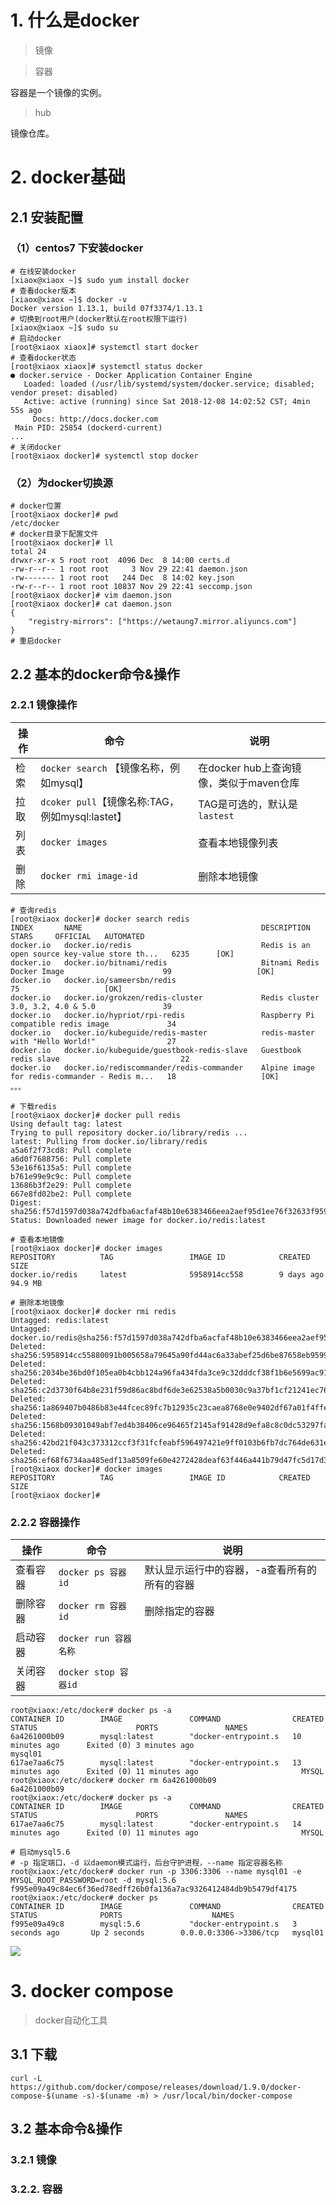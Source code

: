 # 1. 什么是docker

> 镜像



> 容器

容器是一个镜像的实例。

> hub

镜像仓库。

# 2. docker基础

## 2.1 安装配置

### （1）centos7 下安装docker

```linux
# 在线安装docker
[xiaox@xiaox ~]$ sudo yum install docker
# 查看docker版本
[xiaox@xiaox ~]$ docker -v
Docker version 1.13.1, build 07f3374/1.13.1
# 切换到root用户(docker默认在root权限下运行)
[xiaox@xiaox ~]$ sudo su
# 启动docker
[root@xiaox xiaox]# systemctl start docker
# 查看docker状态
[root@xiaox xiaox]# systemctl status docker
● docker.service - Docker Application Container Engine
   Loaded: loaded (/usr/lib/systemd/system/docker.service; disabled; vendor preset: disabled)
   Active: active (running) since Sat 2018-12-08 14:02:52 CST; 4min 55s ago
     Docs: http://docs.docker.com
 Main PID: 25854 (dockerd-current)
...
# 关闭docker
[root@xiaox docker]# systemctl stop docker
```

### （2）为docker切换源

```linux
# docker位置
[root@xiaox docker]# pwd
/etc/docker
# docker目录下配置文件
[root@xiaox docker]# ll
total 24
drwxr-xr-x 5 root root  4096 Dec  8 14:00 certs.d
-rw-r--r-- 1 root root     3 Nov 29 22:41 daemon.json
-rw------- 1 root root   244 Dec  8 14:02 key.json
-rw-r--r-- 1 root root 10837 Nov 29 22:41 seccomp.json
[root@xiaox docker]# vim daemon.json
[root@xiaox docker]# cat daemon.json 
{
	"registry-mirrors": ["https://wetaung7.mirror.aliyuncs.com"]
}
# 重启docker

```

## 2.2 基本的docker命令&操作

### 2.2.1 镜像操作

| 操作 | 命令                                            | 说明                                    |
| ---- | ----------------------------------------------- | --------------------------------------- |
| 检索 | `docker search` 【镜像名称，例如mysql】         | 在docker hub上查询镜像，类似于maven仓库 |
| 拉取 | `dcoker pull`【镜像名称:TAG，例如mysql:lastet】 | TAG是可选的，默认是`lastest`            |
| 列表 | `docker images`                                 | 查看本地镜像列表                        |
| 删除 | `docker rmi image-id`                           | 删除本地镜像                            |

```linux
# 查询redis
[root@xiaox docker]# docker search redis
INDEX       NAME                                        DESCRIPTION                                     STARS     OFFICIAL   AUTOMATED
docker.io   docker.io/redis                             Redis is an open source key-value store th...   6235      [OK]       
docker.io   docker.io/bitnami/redis                     Bitnami Redis Docker Image                      99                   [OK]
docker.io   docker.io/sameersbn/redis                                                                   75                   [OK]
docker.io   docker.io/grokzen/redis-cluster             Redis cluster 3.0, 3.2, 4.0 & 5.0               39                   
docker.io   docker.io/hypriot/rpi-redis                 Raspberry Pi compatible redis image             34                   
docker.io   docker.io/kubeguide/redis-master            redis-master with "Hello World!"                27                   
docker.io   docker.io/kubeguide/guestbook-redis-slave   Guestbook redis slave                           22                   
docker.io   docker.io/rediscommander/redis-commander    Alpine image for redis-commander - Redis m...   18                   [OK]
。。。

# 下载redis
[root@xiaox docker]# docker pull redis
Using default tag: latest
Trying to pull repository docker.io/library/redis ... 
latest: Pulling from docker.io/library/redis
a5a6f2f73cd8: Pull complete 
a6d0f7688756: Pull complete 
53e16f6135a5: Pull complete 
b761e99e9c9c: Pull complete 
13686b3f2e29: Pull complete 
667e8fd02be2: Pull complete 
Digest: sha256:f57d1597d038a742dfba6acfaf48b10e6383466eea2aef95d1ee76f32633f959
Status: Downloaded newer image for docker.io/redis:latest

# 查看本地镜像
[root@xiaox docker]# docker images
REPOSITORY          TAG                 IMAGE ID            CREATED             SIZE
docker.io/redis     latest              5958914cc558        9 days ago          94.9 MB

# 删除本地镜像
[root@xiaox docker]# docker rmi redis
Untagged: redis:latest
Untagged: docker.io/redis@sha256:f57d1597d038a742dfba6acfaf48b10e6383466eea2aef95d1ee76f32633f959
Deleted: sha256:5958914cc55880091b005658a79645a90fd44ac6a33abef25d6be87658eb9599
Deleted: sha256:2034be36bd0f105ea0b4cbb124a96fa434fda3ce9c32dddcf38f1b6e5699ac91
Deleted: sha256:c2d3730f64b8e231f59d86ac8bdf6de3e62538a5b0030c9a37bf1cf21241ec76
Deleted: sha256:1a869407b0486b83e44fcec89fc7b12935c23caea8768e0e9402df67a01f4ffe
Deleted: sha256:1568b09301049abf7ed4b38406ce96465f2145af91428d9efa8c8c0dc53297fa
Deleted: sha256:42bd21f043c373312ccf3f31fcfeabf596497421e9ff0103b6fb7dc764de631e
Deleted: sha256:ef68f6734aa485edf13a8509fe60e4272428deaf63f446a441b79d47fc5d17d3
[root@xiaox docker]# docker images
REPOSITORY          TAG                 IMAGE ID            CREATED             SIZE
[root@xiaox docker]# 
```

### 2.2.2 容器操作

| 操作     | 命令                  | 说明                                         |
| -------- | --------------------- | -------------------------------------------- |
| 查看容器 | `docker ps 容器id`    | 默认显示运行中的容器，-a查看所有的所有的容器 |
| 删除容器 | `docker rm 容器id`    | 删除指定的容器                               |
| 启动容器 | `docker run 容器名称` |                                              |
| 关闭容器 | `docker stop 容器id`  |                                              |

```linux
root@xiaox:/etc/docker# docker ps -a
CONTAINER ID        IMAGE               COMMAND                CREATED             STATUS                      PORTS               NAMES
6a4261000b09        mysql:latest        "docker-entrypoint.s   10 minutes ago      Exited (0) 3 minutes ago                        mysql01             
617ae7aa6c75        mysql:latest        "docker-entrypoint.s   13 minutes ago      Exited (0) 11 minutes ago                       MYSQL               
root@xiaox:/etc/docker# docker rm 6a4261000b09
6a4261000b09
root@xiaox:/etc/docker# docker ps -a
CONTAINER ID        IMAGE               COMMAND                CREATED             STATUS                      PORTS               NAMES
617ae7aa6c75        mysql:latest        "docker-entrypoint.s   14 minutes ago      Exited (0) 11 minutes ago                       MYSQL 
```



```linux
# 启动mysql5.6
# -p 指定端口，-d 以daemon模式运行，后台守护进程，--name 指定容器名称
root@xiaox:/etc/docker# docker run -p 3306:3306 --name mysql01 -e MYSQL_ROOT_PASSWORD=root -d mysql:5.6
f995e09a49c84ec6f36ed78edff26b0fa136a7ac9326412484db9b5479df4175
root@xiaox:/etc/docker# docker ps
CONTAINER ID        IMAGE               COMMAND                CREATED             STATUS              PORTS                    NAMES
f995e09a49c8        mysql:5.6           "docker-entrypoint.s   3 seconds ago       Up 2 seconds        0.0.0.0:3306->3306/tcp   mysql01
```

![](imgs/navicat_2018-12-08_15-30-01.png)

# 3. docker compose

>docker自动化工具

## 3.1 下载

```linux
curl -L https://github.com/docker/compose/releases/download/1.9.0/docker-compose-$(uname -s)-$(uname -m) > /usr/local/bin/docker-compose
```

## 3.2 基本命令&操作

### 3.2.1 镜像

### 3.2.2. 容器

